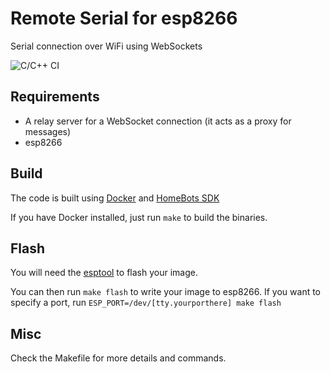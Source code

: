 # Remote Serial for esp8266

Serial connection over WiFi using WebSockets

![C/C++ CI](https://github.com/homebots/remote-serial/workflows/C/C++%20CI/badge.svg)

## Requirements

- A relay server for a WebSocket connection (it acts as a proxy for messages)
- esp8266

## Build

The code is built using [Docker](https://www.docker.com/) and [HomeBots SDK](https://github.com/homebots/homebots-sdk)

If you have Docker installed, just run `make` to build the binaries.

## Flash

You will need the [esptool](https://github.com/espressif/esptool) to flash your image.

You can then run `make flash` to write your image to esp8266. If you want to specify a port, run `ESP_PORT=/dev/[tty.yourporthere] make flash`


## Misc

Check the Makefile for more details and commands.

